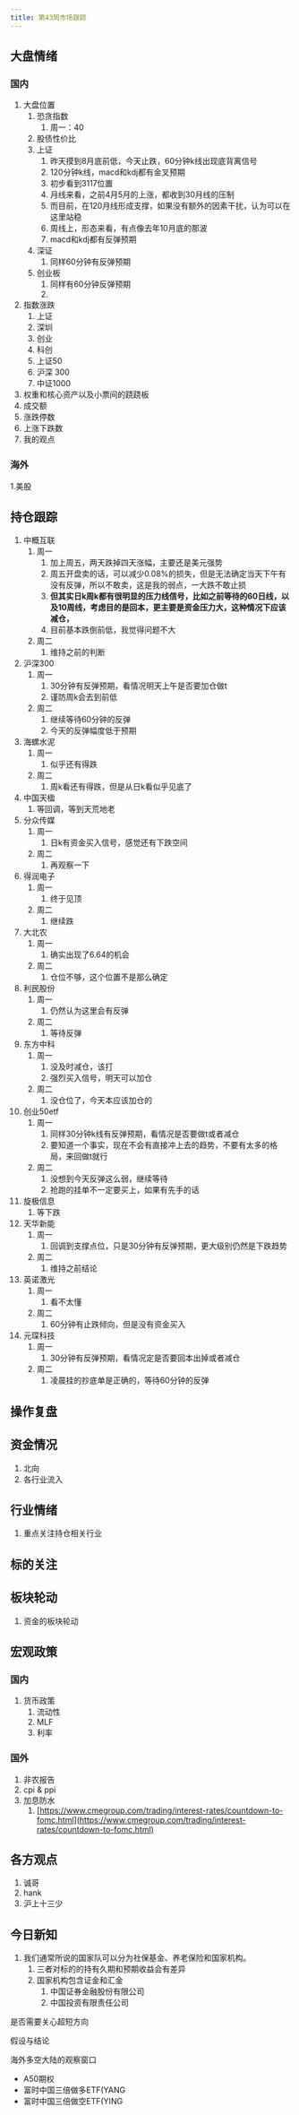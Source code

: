 ```yaml
---
title: 第43周市场跟踪
---
```

## 大盘情绪

### 国内
1. 大盘位置
    1. 恐贪指数
       1. 周一：40
    2. 股债性价比
    3. 上证
       1. 昨天摸到8月底前低，今天止跌，60分钟k线出现底背离信号
       2. 120分钟k线，macd和kdj都有金叉预期
       3. 初步看到3117位置
       4. 月线来看，之前4月5月的上涨，都收到30月线的压制
       5. 而目前，在120月线形成支撑，如果没有额外的因素干扰，认为可以在这里站稳
       6. 周线上，形态来看，有点像去年10月底的那波
       7. macd和kdj都有反弹预期
    4. 深证
       1. 同样60分钟有反弹预期
    5. 创业板
       1. 同样有60分钟反弹预期
       2. 
2. 指数涨跌
    1. 上证
    2. 深圳
    3. 创业
    4. 科创
    5. 上证50 
    6. 沪深 300
    7. 中证1000
3. 权重和核心资产以及小票间的跷跷板
4. 成交额
5. 涨跌停数
6. 上涨下跌数
7. 我的观点
### 海外
1.美股

## 持仓跟踪
1. 中概互联
   1. 周一
      1. 加上周五，两天跌掉四天涨幅，主要还是美元强势
      2. 周五开盘卖的话，可以减少0.08%的损失，但是无法确定当天下午有没有反弹，所以不敢卖，这是我的弱点，一大跌不敢止损
      3. **但其实日k周k都有很明显的压力线信号，比如之前等待的60日线，以及10周线，考虑目的是回本，更主要是资金压力大，这种情况下应该减仓，**
      4. 目前基本跌倒前低，我觉得问题不大
   2. 周二
      1. 维持之前的判断
2. 沪深300
   1. 周一
      1. 30分钟有反弹预期，看情况明天上午是否要加仓做t
      2. 谨防周k会去到前低
   2. 周二
      1. 继续等待60分钟的反弹
      2. 今天的反弹幅度低于预期
3. 海螺水泥
   1. 周一
      1. 似乎还有得跌
   2. 周二
      1. 周k看还有得跌，但是从日k看似乎见底了
4. 中国天楹
   1. 等回调，等到天荒地老
5. 分众传媒
   1. 周一
      1. 日k有资金买入信号，感觉还有下跌空间
   2. 周二
      1. 再观察一下
6. 得润电子
   1. 周一
      1. 终于见顶
   2. 周二
      1. 继续跌
7. 大北农
   1. 周一
      1. 确实出现了6.64的机会
   2. 周二
      1. 仓位不够，这个位置不是那么确定
8. 利民股份
   1. 周一
      1. 仍然认为这里会有反弹
   2. 周二
      1. 等待反弹
9. 东方中科
   1.  周一
       1.  没及时减仓，该打
       2.  强烈买入信号，明天可以加仓
   2.  周二
       1.  没仓位了，今天本应该加仓的
10. 创业50etf
    1.  周一
        1. 同样30分钟k线有反弹预期，看情况是否要做t或者减仓
        2. 要知道一个事实，现在不会有直接冲上去的趋势，不要有太多的格局，来回做t就行
     2. 周二
        1. 没想到今天反弹这么弱，继续等待
        2. 抢跑的挂单不一定要买上，如果有先手的话
11. 旋极信息
    1.  等下跌
12. 天华新能
    1.  周一
        1.  回调到支撑点位，只是30分钟有反弹预期，更大级别仍然是下跌趋势
    2.  周二
        1.  维持之前结论
13. 英诺激光
    1.  周一
        1.  看不太懂
    2.  周二
        1.  60分钟有止跌倾向，但是没有资金买入
14. 元琛科技
    1.  周一
        1.  30分钟有反弹预期，看情况定是否要回本出掉或者减仓
    2.  周二
        1.  凌晨挂的抄底单是正确的，等待60分钟的反弹


## 操作复盘

## 资金情况
1. 北向
2. 各行业流入

## 行业情绪
1. 重点关注持仓相关行业

## 标的关注

## 板块轮动
1. 资金的板块轮动

## 宏观政策

### 国内
1. 货币政策
   1. 流动性
   2. MLF
   3. 利率
### 国外
1. 非农报告
2. cpi & ppi
3. 加息防水
    1. [https://www.cmegroup.com/trading/interest-rates/countdown-to-fomc.html](https://www.cmegroup.com/trading/interest-rates/countdown-to-fomc.html)

## 各方观点
1. 诚哥
2. hank
3. 沪上十三少

## 今日新知
1. 我们通常所说的国家队可以分为社保基金、养老保险和国家机构。
   1. 三者对标的的持有久期和预期收益会有差异
   2. 国家机构包含证金和汇金
      1. 中国证券金融股份有限公司
      2. 中国投资有限责任公司

是否需要关心超短方向

假设与结论

海外多空大陆的观察窗口

* A50期权
* 富时中国三倍做多ETF(YANG
* 富时中国三倍做空ETF(YING

